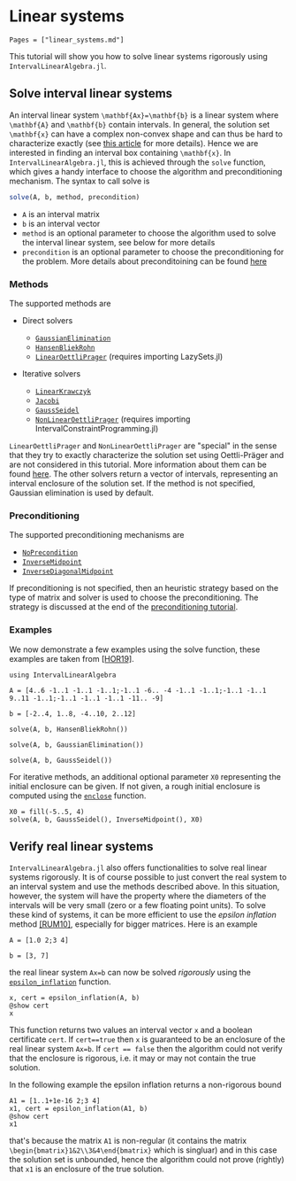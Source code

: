 # Linear systems

```@contents
Pages = ["linear_systems.md"]
```

This tutorial will show you how to solve linear systems rigorously using `IntervalLinearAlgebra.jl`.
## Solve interval linear systems

An interval linear system ``\mathbf{Ax}=\mathbf{b}`` is a linear system where ``\mathbf{A}`` and ``\mathbf{b}`` contain intervals. In general, the solution set ``\mathbf{x}`` can have a complex non-convex shape and can thus be hard to characterize exactly (see [this article](../explanations/solution_set.md) for more details). Hence we are interested in finding an interval box containing ``\mathbf{x}``. In `IntervalLinearAlgebra.jl`, this is achieved through the `solve` function, which gives a handy interface to choose the algorithm and preconditioning mechanism. The syntax to call solve is 

```julia
solve(A, b, method, precondition)
```

- ``A`` is an interval matrix
- ``b`` is an interval vector
- `method` is an optional parameter to choose the algorithm used to solve the interval linear system, see below for more details
- `precondition` is an optional parameter to choose the preconditioning for the problem. More details about preconditoining can be found [here](../explanations/preconditioning.md)

### Methods
The supported methods are

- Direct solvers
  - [`GaussianElimination`](@ref)
  - [`HansenBliekRohn`](@ref)
  - [`LinearOettliPrager`](@ref) (requires importing LazySets.jl)

- Iterative solvers
  - [`LinearKrawczyk`](@ref)
  - [`Jacobi`](@ref)
  - [`GaussSeidel`](@ref)
  - [`NonLinearOettliPrager`](@ref) (requires importing IntervalConstraintProgramming.jl)

`LinearOettliPrager` and `NonLinearOettliPrager` are "special" in the sense that they try to exactly characterize the solution set using Oettli-Präger and are not considered in this tutorial. More information about them can be found [here](../explanations/solution_set.md). The other solvers return a vector of intervals, representing an interval enclosure of the solution set. If the method is not specified, Gaussian elimination is used by default.

### Preconditioning

The supported preconditioning mechanisms are

- [`NoPrecondition`](@ref)
- [`InverseMidpoint`](@ref)
- [`InverseDiagonalMidpoint`](@ref)
  
If preconditioning is not specified, then an heuristic strategy based on the type of matrix and solver is used to choose the preconditioning. The strategy is discussed at the end of the [preconditioning tutorial](../explanations/preconditioning.md).

### Examples

We now demonstrate a few examples using the solve function, these examples are taken from [[HOR19]](@ref).

```@example ils
using IntervalLinearAlgebra

A = [4..6 -1..1 -1..1 -1..1;-1..1 -6.. -4 -1..1 -1..1;-1..1 -1..1 9..11 -1..1;-1..1 -1..1 -1..1 -11.. -9]
```

```@example ils
b = [-2..4, 1..8, -4..10, 2..12]
```

```@example ils
solve(A, b, HansenBliekRohn())
```

```@example ils
solve(A, b, GaussianElimination())
```

```@example ils
solve(A, b, GaussSeidel())
```

For iterative methods, an additional optional parameter `X0` representing the initial enclosure can be given. If not given, a rough initial enclosure is computed using the [`enclose`](@ref) function.

```@example ils
X0 = fill(-5..5, 4)
solve(A, b, GaussSeidel(), InverseMidpoint(), X0)
```

## Verify real linear systems

`IntervalLinearAlgebra.jl` also offers functionalities to solve real linear systems rigorously. It is of course possible to just convert the real system to an interval system and use the methods described above. In this situation, however, the system will have the property where the diameters of the intervals will be very small (zero or a few floating point units). To solve these kind of systems, it can be more efficient to use the *epsilon inflation* method [[RUM10]](@ref), especially for bigger matrices. Here is an example

```@example ils
A = [1.0 2;3 4]
```

```@example ils
b = [3, 7]
```

the real linear system ``Ax=b`` can now be solved *rigorously* using the [`epsilon_inflation`](@ref) function.

```@example ils
x, cert = epsilon_inflation(A, b)
@show cert
x
```

This function returns two values an interval vector `x` and a boolean certificate `cert`. If `cert==true` then `x` is guaranteed to be an enclosure of the real linear system `Ax=b`. If `cert == false` then the algorithm could not verify that the enclosure is rigorous, i.e. it may or may not contain the true solution.

In the following example the epsilon inflation returns a non-rigorous bound

```@example ils
A1 = [1..1+1e-16 2;3 4]
x1, cert = epsilon_inflation(A1, b)
@show cert
x1
```

that's because the matrix `A1` is non-regular (it contains the matrix ``\begin{bmatrix}1&2\\3&4\end{bmatrix}`` which is singluar) and in this case the solution set is unbounded, hence the algorithm could not prove (rightly) that `x1` is an enclosure of the true solution. 